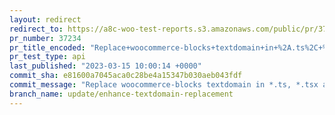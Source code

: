 ```yaml
---
layout: redirect
redirect_to: https://a8c-woo-test-reports.s3.amazonaws.com/public/pr/37234/api/index.html
pr_number: 37234
pr_title_encoded: "Replace+woocommerce-blocks+textdomain+in+%2A.ts%2C+%2A.tsx+and+%2A.json+files"
pr_test_type: api
last_published: "2023-03-15 10:00:14 +0000"
commit_sha: e81600a7045aca0c28be4a15347b030aeb043fdf
commit_message: "Replace woocommerce-blocks textdomain in *.ts, *.tsx and *.json files"
branch_name: update/enhance-textdomain-replacement
---
```

